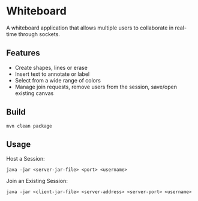 # Whiteboard
A whiteboard application that allows multiple users to collaborate in real-time through sockets.

## Features
- Create shapes, lines or erase
- Insert text to annotate or label
- Select from a wide range of colors
- Manage join requests, remove users from the session, save/open existing canvas

## Build
`mvn clean package`

## Usage

Host a Session:

`java -jar <server-jar-file> <port> <username>`

Join an Existing Session:

`java -jar <client-jar-file> <server-address> <server-port> <username>` 
